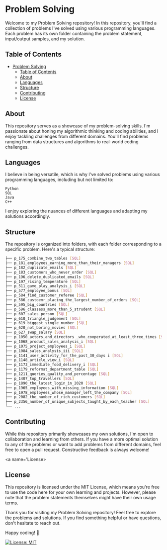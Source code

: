 # Problem Solving
Welcome to my Problem Solving repository! In this repository, you'll find a collection of problems I've solved using various programming languages. Each problem has its own folder containing the problem statement, input/output samples, and my solution.

## Table of Contents
- [Problem Solving](#problem-solving)
  - [Table of Contents](#table-of-contents)
  - [About](#about)
  - [Languages](#languages)
  - [Structure](#structure)
  - [Contributing](#contributing)
  - [License](#license)
  
<a name="about"></a>
## About
This repository serves as a showcase of my problem-solving skills. I'm passionate about honing my algorithmic thinking and coding abilities, and I enjoy tackling challenges from different domains. You'll find problems ranging from data structures and algorithms to real-world coding challenges.

<a name="Languages"></a>
## Languages
I believe in being versatile, which is why I've solved problems using various programming languages, including but not limited to:

    Python
    SQL
    Java
    C++

I enjoy exploring the nuances of different languages and adapting my solutions accordingly.

<a name='Structure'></a>
## Structure
The repository is organized into folders, with each folder corresponding to a specific problem. Here's a typical structure:

```bash
├── p_175_combine_two_tables [SQL]
├── p_181_employees_earning_more_than_their_managers [SQL]
├── p_182_duplicate_emails [SQL]
├── p_183_customers_who_never_order [SQL]
├── p_196_delete_duplicated_emails [SQL]
├── p_197_rising_temperature [SQL]
├── p_511_game_play_analysis_i [SQL]
├── p_577_employee_bonus [SQL]
├── p_584_find_customer_referee [SQL]
├── p_586_custoemr_placing_the_largest_number_of_orders [SQL]
├── p_595_big_countries [SQL]
├── p_596_classess_more_than_5_strudent [SQL]
├── p_607_sales_person [SQL]
├── p_610_triangle_judgement [SQL]
├── p_619_biggest_single_number [SQL]
├── p_620_not_boring_movies [SQL]
├── p_627_swap_salary [SQL]
├── p_1050_actors_and_directors _who_cooperated_at_least_three_times [SQL]
├── p_1068_product_sales_analysis_i [SQL]
├── p_1075_project_employees_i [SQL]
├── p_1084_sales_analysis_iii [SQL]
├── p_1141_user_activity_for_the_past_30_days i [SQL]
├── p_1148_article_view_i [SQL]
├── p_1173_immediate_food_delivery_i [SQL]
├── p_1179_reformat_department_table [SQL]
├── p_1211_queries_quality_and_percentage [SQL]
├── p_1407_top_travellers [SQL]
├── p_1890_the_latest_login_in_2020 [SQL]
├── p_1965_employees_with_missing_information [SQL]
├── p_1978_employees_whose_manager_left_the_company [SQL]
├── p_2082_the_number_of_rich_customers [SQL]
├── p_2356_number_of_unique_subjects_taught_by_each_teacher [SQL]
└── ...
```

<a name="Contributing"></a>
## Contributing
While this repository primarily showcases my own solutions, I'm open to collaboration and learning from others. If you have a more optimal solution to any of the problems or want to add problems from different domains, feel free to open a pull request. Constructive feedback is always welcome!

<a name='License></a>
## License
This repository is licensed under the MIT License, which means you're free to use the code here for your own learning and projects. However, please note that the problem statements themselves might have their own usage terms.

Thank you for visiting my Problem Solving repository! Feel free to explore the problems and solutions. If you find something helpful or have questions, don't hesitate to reach out.

Happy coding! 🚀

[![License: MIT](https://img.shields.io/badge/License-MIT-blue.svg)](https://opensource.org/licenses/MIT)
